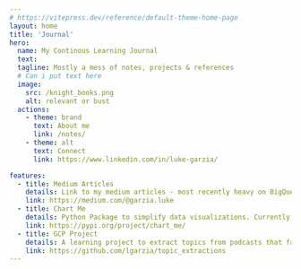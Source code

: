 ```yaml
---
# https://vitepress.dev/reference/default-theme-home-page
layout: home
title: 'Journal'
hero:
  name: My Continous Learning Journal
  text:  
  tagline: Mostly a mess of notes, projects & references
  # Can i put text here
  image: 
    src: /knight_books.png
    alt: relevant or bust  
  actions:
    - theme: brand
      text: About me
      link: /notes/
    - theme: alt
      text: Connect
      link: https://www.linkedin.com/in/luke-garzia/

features:
  - title: Medium Articles
    details: Link to my medium articles - most recently heavy on BigQuery and my journey into AI engineering. 
    link: https://medium.com/@garzia.luke
  - title: Chart Me
    details: Python Package to simplify data visualizations. Currently, evaluating AI agents as a replacement tool. 
    link: https://pypi.org/project/chart_me/
  - title: GCP Project
    details: A learning project to extract topics from podcasts that facilitated my certification studies.
    link: https://github.com/lgarzia/topic_extractions
---
```


